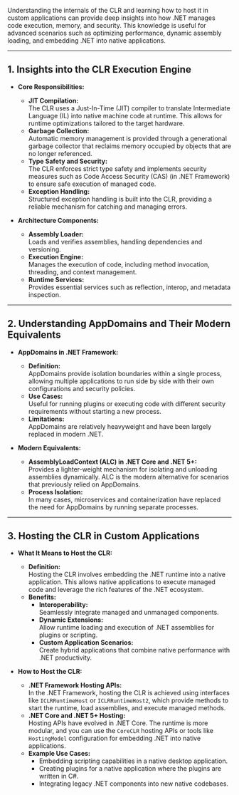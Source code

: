 Understanding the internals of the CLR and learning how to host it in custom applications can provide deep insights into how .NET manages code execution, memory, and security. This knowledge is useful for advanced scenarios such as optimizing performance, dynamic assembly loading, and embedding .NET into native applications.

---

## 1. Insights into the CLR Execution Engine

- **Core Responsibilities:**
  - **JIT Compilation:**  
    The CLR uses a Just-In-Time (JIT) compiler to translate Intermediate Language (IL) into native machine code at runtime. This allows for runtime optimizations tailored to the target hardware.
  - **Garbage Collection:**  
    Automatic memory management is provided through a generational garbage collector that reclaims memory occupied by objects that are no longer referenced.
  - **Type Safety and Security:**  
    The CLR enforces strict type safety and implements security measures such as Code Access Security (CAS) (in .NET Framework) to ensure safe execution of managed code.
  - **Exception Handling:**  
    Structured exception handling is built into the CLR, providing a reliable mechanism for catching and managing errors.

- **Architecture Components:**
  - **Assembly Loader:**  
    Loads and verifies assemblies, handling dependencies and versioning.
  - **Execution Engine:**  
    Manages the execution of code, including method invocation, threading, and context management.
  - **Runtime Services:**  
    Provides essential services such as reflection, interop, and metadata inspection.

---

## 2. Understanding AppDomains and Their Modern Equivalents

- **AppDomains in .NET Framework:**
  - **Definition:**  
    AppDomains provide isolation boundaries within a single process, allowing multiple applications to run side by side with their own configurations and security policies.
  - **Use Cases:**  
    Useful for running plugins or executing code with different security requirements without starting a new process.
  - **Limitations:**  
    AppDomains are relatively heavyweight and have been largely replaced in modern .NET.

- **Modern Equivalents:**
  - **AssemblyLoadContext (ALC) in .NET Core and .NET 5+:**  
    Provides a lighter-weight mechanism for isolating and unloading assemblies dynamically. ALC is the modern alternative for scenarios that previously relied on AppDomains.
  - **Process Isolation:**  
    In many cases, microservices and containerization have replaced the need for AppDomains by running separate processes.
  
---

## 3. Hosting the CLR in Custom Applications

- **What It Means to Host the CLR:**
  - **Definition:**  
    Hosting the CLR involves embedding the .NET runtime into a native application. This allows native applications to execute managed code and leverage the rich features of the .NET ecosystem.
  - **Benefits:**  
    - **Interoperability:**  
      Seamlessly integrate managed and unmanaged components.
    - **Dynamic Extensions:**  
      Allow runtime loading and execution of .NET assemblies for plugins or scripting.
    - **Custom Application Scenarios:**  
      Create hybrid applications that combine native performance with .NET productivity.

- **How to Host the CLR:**
  - **.NET Framework Hosting APIs:**  
    In the .NET Framework, hosting the CLR is achieved using interfaces like `ICLRRuntimeHost` or `ICLRRuntimeHost2`, which provide methods to start the runtime, load assemblies, and execute managed methods.
  - **.NET Core and .NET 5+ Hosting:**  
    Hosting APIs have evolved in .NET Core. The runtime is more modular, and you can use the `CoreCLR` hosting APIs or tools like `HostingModel` configuration for embedding .NET into native applications.
  - **Example Use Cases:**  
    - Embedding scripting capabilities in a native desktop application.
    - Creating plugins for a native application where the plugins are written in C#.
    - Integrating legacy .NET components into new native codebases.